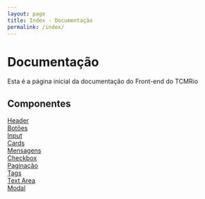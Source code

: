 ```yaml
---
layout: page
title: Index - Documentação
permalink: /index/
---
```


# Documentação
Esta é a página inicial da documentação do Front-end do TCMRio

## Componentes

[Header](https://robertobettega.github.io/Documentacao/botoes/) <br>
[Botões](https://robertobettega.github.io/Documentacao/botoes/)<br>
[Input](https://robertobettega.github.io/Documentacao/botoes/)<br>
[Cards](https://robertobettega.github.io/Documentacao/botoes/)<br>
[Mensagens](https://robertobettega.github.io/Documentacao/botoes/)<br>
[Checkbox](https://robertobettega.github.io/Documentacao/botoes/)<br>
[Paginação](https://robertobettega.github.io/Documentacao/botoes/)<br>
[Tags](https://robertobettega.github.io/Documentacao/botoes/)<br>
[Text Area](https://robertobettega.github.io/Documentacao/botoes/)<br>
[Modal](https://robertobettega.github.io/Documentacao/botoes/)<br>
